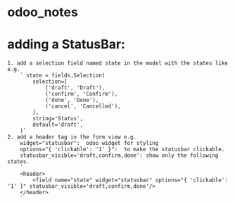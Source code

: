 # odoo_notes

# adding a StatusBar:

    1. add a selection field named state in the model with the states like e.g.
        ` state = fields.Selection(
            selection=[
                ('draft', 'Draft'),
                ('confirm', 'Confirm'),
                ('done', 'Done'),
                ('cancel', 'Cancelled'),
            ],
            string='Status',
            default='draft',
        )`
    2. add a header tag in the form view e.g.
        widget="statusbar":  odoo widget for styling
        options="{ 'clickable': '1' }":  to make the statusbar clickable.
        statusbar_visible='draft,confirm,done': show only the following states.
        `
        <header>
            <field name="state" widget="statusbar" options="{ 'clickable': '1' }" statusbar_visible='draft,confirm,done'/>
        </header>
        `
